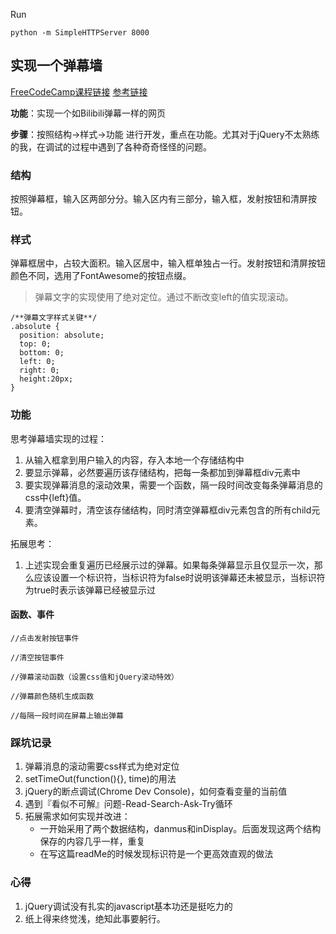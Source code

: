 Run
```
python -m SimpleHTTPServer 8000
```

## 实现一个弹幕墙
[FreeCodeCamp课程链接](http://freecodecamp.cn/challenges/design-a-danmu-app)
[参考链接](https://vshaonian.github.io/2016/11/23/%E5%AE%9E%E7%8E%B0%E4%B8%80%E4%B8%AA%E5%BC%B9%E5%B9%95%E5%A2%99APP/)

**功能**：实现一个如Bilibili弹幕一样的网页

**步骤**：按照结构->样式->功能 进行开发，重点在功能。尤其对于jQuery不太熟练的我，在调试的过程中遇到了各种奇奇怪怪的问题。

### 结构
按照弹幕框，输入区两部分分。输入区内有三部分，输入框，发射按钮和清屏按钮。

### 样式
弹幕框居中，占较大面积。输入区居中，输入框单独占一行。发射按钮和清屏按钮颜色不同，选用了FontAwesome的按钮点缀。

> 弹幕文字的实现使用了绝对定位。通过不断改变left的值实现滚动。

```
/**弹幕文字样式关键**/
.absolute {
  position: absolute;
  top: 0;
  bottom: 0;
  left: 0;
  right: 0;
  height:20px;
}
```

### 功能
思考弹幕墙实现的过程：
1. 从输入框拿到用户输入的内容，存入本地一个存储结构中
2. 要显示弹幕，必然要遍历该存储结构，把每一条都加到弹幕框div元素中
3. 要实现弹幕消息的滚动效果，需要一个函数，隔一段时间改变每条弹幕消息的css中{left}值。
4. 要清空弹幕时，清空该存储结构，同时清空弹幕框div元素包含的所有child元素。

拓展思考：
1. 上述实现会重复遍历已经展示过的弹幕。如果每条弹幕显示且仅显示一次，那么应该设置一个标识符，当标识符为false时说明该弹幕还未被显示，当标识符为true时表示该弹幕已经被显示过

#### 函数、事件

```
//点击发射按钮事件

//清空按钮事件

//弹幕滚动函数（设置css值和jQuery滚动特效）

//弹幕颜色随机生成函数

//每隔一段时间在屏幕上输出弹幕
```

### 踩坑记录
1. 弹幕消息的滚动需要css样式为绝对定位
2. setTimeOut(function(){}, time)的用法
3. jQuery的断点调试(Chrome Dev Console)，如何查看变量的当前值
4. 遇到『看似不可解』问题-Read-Search-Ask-Try循环
5. 拓展需求如何实现并改进：
	- 一开始采用了两个数据结构，danmus和inDisplay。后面发现这两个结构保存的内容几乎一样，重复
	- 在写这篇readMe的时候发现标识符是一个更高效直观的做法

### 心得
1. jQuery调试没有扎实的javascript基本功还是挺吃力的
2. 纸上得来终觉浅，绝知此事要躬行。